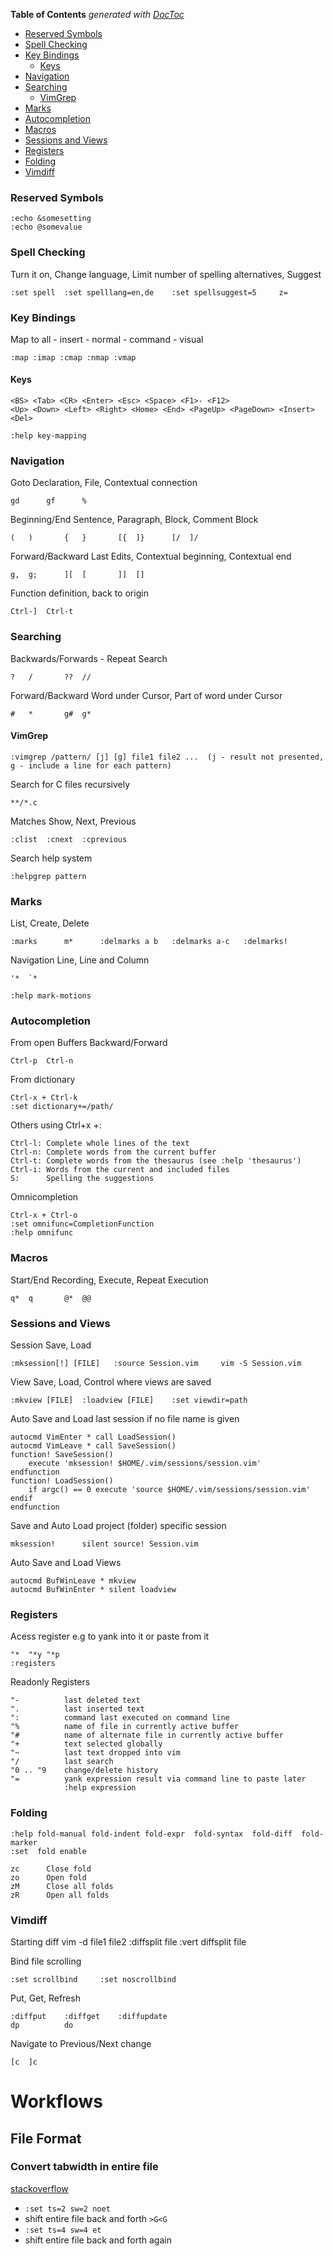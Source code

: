 **Table of Contents**  *generated with [DocToc](http://doctoc.herokuapp.com/)*

- [Reserved Symbols](#reserved-symbols)
- [Spell Checking](#spell-checking)
- [Key Bindings](#key-bindings)
	- [Keys](#keys)
- [Navigation](#navigation)
- [Searching](#searching)
	- [VimGrep](#vimgrep)
- [Marks](#marks)
- [Autocompletion](#autocompletion)
- [Macros](#macros)
- [Sessions and Views](#sessions-and-views)
- [Registers](#registers)
- [Folding](#folding)
- [Vimdiff](#vimdiff)

### Reserved Symbols

    :echo &somesetting
    :echo @somevalue

### Spell Checking

Turn it on, Change language, Limit number of spelling alternatives, Suggest

    :set spell  :set spelllang=en,de    :set spellsuggest=5     z=

### Key Bindings

Map to all - insert - normal - command - visual

    :map :imap :cmap :nmap :vmap

#### Keys

    <BS> <Tab> <CR> <Enter> <Esc> <Space> <F1>- <F12> 
    <Up> <Down> <Left> <Right> <Home> <End> <PageUp> <PageDown> <Insert> <Del> 

    :help key-mapping

### Navigation

Goto Declaration, File, Contextual connection

    gd      gf      %
Beginning/End Sentence, Paragraph, Block, Comment Block

    (   )       {   }       [{  ]}      [/  ]/
Forward/Backward Last Edits, Contextual beginning, Contextual end 

    g,  g;      ][  [       ]]  []
Function definition, back to origin

    Ctrl-]  Ctrl-t

### Searching

Backwards/Forwards - Repeat Search

    ?   /       ??  //
Forward/Backward Word under Cursor, Part of word under Cursor

    #   *       g#  g*

#### VimGrep

    :vimgrep /pattern/ [j] [g] file1 file2 ...  (j - result not presented, g - include a line for each pattern)

Search for C files recursively

    **/*.c

Matches Show, Next, Previous

    :clist  :cnext  :cprevious

Search help system

    :helpgrep pattern

### Marks

List, Create, Delete

    :marks      m*      :delmarks a b   :delmarks a-c   :delmarks!

Navigation Line, Line and Column

    '*  `*

    :help mark-motions

### Autocompletion

From open Buffers Backward/Forward
    
    Ctrl-p  Ctrl-n

From dictionary

    Ctrl-x + Ctrl-k
    :set dictionary+=/path/     

Others using Ctrl+x +:

    Ctrl-l: Complete whole lines of the text 
    Ctrl-n: Complete words from the current buffer 
    Ctrl-t: Complete words from the thesaurus (see :help 'thesaurus') 
    Ctrl-i: Words from the current and included files 
    S:      Spelling the suggestions

Omnicompletion

    Ctrl-x + Ctrl-o    
    :set omnifunc=CompletionFunction
    :help omnifunc 

### Macros

Start/End Recording, Execute, Repeat Execution

    q*  q       @*  @@

### Sessions and Views

Session Save, Load

    :mksession[!] [FILE]   :source Session.vim     vim -S Session.vim

View Save, Load, Control where views are saved

    :mkview [FILE]  :loadview [FILE]    :set viewdir=path

Auto Save and Load last session if no file name is given
    
    autocmd VimEnter * call LoadSession() 
    autocmd VimLeave * call SaveSession() 
    function! SaveSession()
        execute 'mksession! $HOME/.vim/sessions/session.vim' 
    endfunction
    function! LoadSession() 
        if argc() == 0 execute 'source $HOME/.vim/sessions/session.vim' endif
    endfunction

Save and Auto Load project (folder) specific session

    mksession!      silent source! Session.vim  

Auto Save and Load Views

    autocmd BufWinLeave * mkview 
    autocmd BufWinEnter * silent loadview

### Registers

Acess register e.g to yank into it or paste from it

    "*  "*y "*p
    :registers
    
Readonly Registers

    "-          last deleted text
    ".          last inserted text
    ":          command last executed on command line
    "%          name of file in currently active buffer
    "#          name of alternate file in currently active buffer
    "+          text selected globally
    "~          last text dropped into vim
    "/          last search
    "0 .. "9    change/delete history
    "=          yank expression result via command line to paste later
                :help expression

### Folding

    :help fold-manual fold-indent fold-expr  fold-syntax  fold-diff  fold-marker
    :set  fold enable

    zc      Close fold
    zo      Open fold
    zM      Close all folds
    zR      Open all folds

### Vimdiff

Starting diff
    vim -d file1 file2
    :diffsplit file     :vert diffsplit file

Bind file scrolling

    :set scrollbind     :set noscrollbind

Put, Get, Refresh
    
    :diffput    :diffget    :diffupdate
    dp          do

Navigate to Previous/Next change

    [c  ]c

# Workflows

## File Format

### Convert tabwidth in entire file

[stackoverflow](http://superuser.com/questions/285362/any-tool-to-convert-tabs-with-2-spaces-to-4-spaces)

- `:set ts=2 sw=2 noet`
- shift entire file back and forth `>G<G`
- `:set ts=4 sw=4 et`
- shift entire file back and forth again
